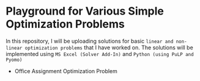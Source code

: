 # Playground for Various Simple Optimization Problems

In this repository, I will be uploading solutions for basic `linear and non-linear optimization problems` that I have worked on. The solutions will be implemented using `MS Excel (Solver Add-In)` and `Python (using PuLP and Pyomo)`

* Office Assignment Optimization Problem 
